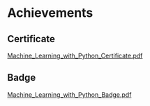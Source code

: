 

# Achievements
## Certificate
[Machine_Learning_with_Python_Certificate.pdf](https://prod-files-secure.s3.us-west-2.amazonaws.com/03e82b26-cccb-4906-bb56-adabcbdc0655/0f35a87e-0c16-48ac-af62-4e4cc34c6a19/Machine_Learning_with_Python_Certificate.pdf?X-Amz-Algorithm=AWS4-HMAC-SHA256&X-Amz-Content-Sha256=UNSIGNED-PAYLOAD&X-Amz-Credential=ASIAZI2LB4667JUEDGSZ%2F20250129%2Fus-west-2%2Fs3%2Faws4_request&X-Amz-Date=20250129T051410Z&X-Amz-Expires=3600&X-Amz-Security-Token=IQoJb3JpZ2luX2VjEHsaCXVzLXdlc3QtMiJHMEUCIQCcQoTYh7QkkTQ3WVrq%2FowHuFYrd4BzVUDJwidqCFfAaAIgUEFHdXV%2F%2BX6QKJEReDbelyqyJRm5WzDeWOcSTqmsXa0qiAQIhP%2F%2F%2F%2F%2F%2F%2F%2F%2F%2FARAAGgw2Mzc0MjMxODM4MDUiDI1tbk2BOtqEtgkTDCrcA%2Fk1pG9e232nqF2F%2FJVX8mpoX2wvFE6pm8rog%2F%2F4%2FYhyN9gwHlQc6DxpfOtEPsJLYGiYurR9bkhpRPMuZF06oHejQYFw9siR9sL3FpuMCO%2FWvW69SMW4v3%2BMKIpiNJIJcjzQQdYb6hC0w%2BkzkSneBdoIYtRNlo4ujbhXR%2B1lXrkT4RzvOWmX2tnz64mbU7bmvWN5YrCLS2SQywxX8oHHkU1XnNoIyCCki7tANcmVYFthpBZ%2BEJS0Fr6i0J%2FqnwoihWSK4xKiIBlMJNA5LpRbW7gy53qwQC38rxvozBHNkJkH6SwQo7zEfX6jqBQOzK%2BBzpIp%2BIfNLyIXMRE03knNryeR6hJirPDYJTqIjwH8CYGvSs7Z6oAkZPt3xIWxgakUjJvY%2BC4fchGaaexW1el3sxq8ULRTfvQhcSb%2FoBUM69Zn5RrJlpY4jCXWFWuQ0EFb76yEqtpFfvuF4MjwAqNFtaQnsmKXAW2Wd%2BUiW9xC9bued96NmNtpHBXGz%2BlZ2GnGoXQbMP9hBPiBn%2F63rDBtS3twLvice2ZpEL7q%2BX11SkNoxDmFgdT6fkvEnJSF8PAyWhCPA8JWAThKxvCXioNaH14bcUhNtKYBTQQyjZgCb1TLJtVoKBgv13vhIlJwMIS75rwGOqUBhvVMAVBmaANpiupH9igB0FjHOtMPqSJP0KkWHeZZKmTEX3XKSuuxx4POr%2FSsYD1r8SUX79qsfTjT3vFgzUkRrr1HUW6QU9wGwjgJ1q7izOhQeTzhYWsOPjylXVpd%2F6njSR5l6uOqLt2QvR08ODfWbKt9JpHA3h8aVvVAmbdbZeiPkvZOTz4LHHq%2FFvJoXLhMYOWbDNzogS71%2FofoLMgClRdXpbpS&X-Amz-Signature=141dca760d104f8ae7c7fd016f84c48391e8cf9e6d9f95ede2157d7dd218ae23&X-Amz-SignedHeaders=host&x-id=GetObject)
## Badge
[Machine_Learning_with_Python_Badge.pdf](https://prod-files-secure.s3.us-west-2.amazonaws.com/03e82b26-cccb-4906-bb56-adabcbdc0655/ff622a22-73d6-44e3-9c7b-e89a8e61b7aa/Machine_Learning_with_Python_Badge.pdf?X-Amz-Algorithm=AWS4-HMAC-SHA256&X-Amz-Content-Sha256=UNSIGNED-PAYLOAD&X-Amz-Credential=ASIAZI2LB4667JUEDGSZ%2F20250129%2Fus-west-2%2Fs3%2Faws4_request&X-Amz-Date=20250129T051410Z&X-Amz-Expires=3600&X-Amz-Security-Token=IQoJb3JpZ2luX2VjEHsaCXVzLXdlc3QtMiJHMEUCIQCcQoTYh7QkkTQ3WVrq%2FowHuFYrd4BzVUDJwidqCFfAaAIgUEFHdXV%2F%2BX6QKJEReDbelyqyJRm5WzDeWOcSTqmsXa0qiAQIhP%2F%2F%2F%2F%2F%2F%2F%2F%2F%2FARAAGgw2Mzc0MjMxODM4MDUiDI1tbk2BOtqEtgkTDCrcA%2Fk1pG9e232nqF2F%2FJVX8mpoX2wvFE6pm8rog%2F%2F4%2FYhyN9gwHlQc6DxpfOtEPsJLYGiYurR9bkhpRPMuZF06oHejQYFw9siR9sL3FpuMCO%2FWvW69SMW4v3%2BMKIpiNJIJcjzQQdYb6hC0w%2BkzkSneBdoIYtRNlo4ujbhXR%2B1lXrkT4RzvOWmX2tnz64mbU7bmvWN5YrCLS2SQywxX8oHHkU1XnNoIyCCki7tANcmVYFthpBZ%2BEJS0Fr6i0J%2FqnwoihWSK4xKiIBlMJNA5LpRbW7gy53qwQC38rxvozBHNkJkH6SwQo7zEfX6jqBQOzK%2BBzpIp%2BIfNLyIXMRE03knNryeR6hJirPDYJTqIjwH8CYGvSs7Z6oAkZPt3xIWxgakUjJvY%2BC4fchGaaexW1el3sxq8ULRTfvQhcSb%2FoBUM69Zn5RrJlpY4jCXWFWuQ0EFb76yEqtpFfvuF4MjwAqNFtaQnsmKXAW2Wd%2BUiW9xC9bued96NmNtpHBXGz%2BlZ2GnGoXQbMP9hBPiBn%2F63rDBtS3twLvice2ZpEL7q%2BX11SkNoxDmFgdT6fkvEnJSF8PAyWhCPA8JWAThKxvCXioNaH14bcUhNtKYBTQQyjZgCb1TLJtVoKBgv13vhIlJwMIS75rwGOqUBhvVMAVBmaANpiupH9igB0FjHOtMPqSJP0KkWHeZZKmTEX3XKSuuxx4POr%2FSsYD1r8SUX79qsfTjT3vFgzUkRrr1HUW6QU9wGwjgJ1q7izOhQeTzhYWsOPjylXVpd%2F6njSR5l6uOqLt2QvR08ODfWbKt9JpHA3h8aVvVAmbdbZeiPkvZOTz4LHHq%2FFvJoXLhMYOWbDNzogS71%2FofoLMgClRdXpbpS&X-Amz-Signature=4f9aa2bc084d23ac6f83c4af89045e3bad76d14ca373607db9ddc8b77b5c6d59&X-Amz-SignedHeaders=host&x-id=GetObject)